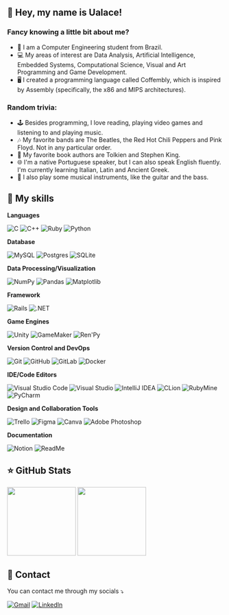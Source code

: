 ## 🦆 Hey, my name is Ualace!

### Fancy knowing a little bit about me?

* 🏫 I am a Computer Engineering student from Brazil.
* 💻 My areas of interest are Data Analysis, Artificial Intelligence, Embedded Systems, Computational Science, Visual and Art Programming and Game Development.
* 🖥️ I created a programming language called Coffembly, which is inspired by Assembly (specifically, the x86 and MIPS architectures).

### Random trivia:

* 🕹️ Besides programming, I love reading, playing video games and listening to and playing music.
* 🎶 My favorite bands are The Beatles, the Red Hot Chili Peppers and Pink Floyd. Not in any particular order.
* 📖 My favorite book authors are Tolkien and Stephen King.
* 🌐 I'm a native Portuguese speaker, but I can also speak English fluently. I'm currently learning Italian, Latin and Ancient Greek.
* 🎸 I also play some musical instruments, like the guitar and the bass.

## 🚀 My skills

**Languages**

![C](https://img.shields.io/badge/C-00599C?logo=c&logoColor=white)
![C++](https://img.shields.io/badge/C++-%2300599C.svg?logo=c%2B%2B&logoColor=white)
![Ruby](https://img.shields.io/badge/Ruby-%23CC342D.svg?&logo=ruby&logoColor=white)
![Python](https://img.shields.io/badge/Python-3776AB?logo=python&logoColor=fff)

**Database**

![MySQL](https://img.shields.io/badge/MySQL-4479A1?logo=mysql&logoColor=fff)
![Postgres](https://img.shields.io/badge/Postgres-%23316192.svg?logo=postgresql&logoColor=white)
![SQLite](https://img.shields.io/badge/SQLite-%2307405e.svg?logo=sqlite&logoColor=white)

**Data Processing/Visualization**

![NumPy](https://img.shields.io/badge/NumPy-4DABCF?logo=numpy&logoColor=fff)
![Pandas](https://img.shields.io/badge/Pandas-150458?logo=pandas&logoColor=fff)
![Matplotlib](https://custom-icon-badges.demolab.com/badge/Matplotlib-71D291?logo=matplotlib&logoColor=fff)

**Framework**

![Rails](https://img.shields.io/badge/Rails-%23CC0000.svg?logo=ruby-on-rails&logoColor=white)
![.NET](https://img.shields.io/badge/.NET-512BD4?logo=dotnet&logoColor=fff)

**Game Engines**

![Unity](https://img.shields.io/badge/Unity-%23000000.svg?logo=unity&logoColor=white)
![GameMaker](https://img.shields.io/badge/GameMaker-000?logo=gamemaker&logoColor=fff)
![Ren'Py](https://img.shields.io/badge/Ren'Py-FF7F7F?logo=Renpy&logoColor=fff)

**Version Control and DevOps**

![Git](https://img.shields.io/badge/Git-F05032?logo=git&logoColor=fff)
![GitHub](https://img.shields.io/badge/GitHub-%23121011.svg?logo=github&logoColor=white)
![GitLab](https://img.shields.io/badge/GitLab-FC6D26?logo=gitlab&logoColor=fff)
![Docker](https://img.shields.io/badge/Docker-2496ED?logo=docker&logoColor=fff)

**IDE/Code Editors**

![Visual Studio Code](https://custom-icon-badges.demolab.com/badge/Visual%20Studio%20Code-0078d7.svg?logo=vsc&logoColor=white)
![Visual Studio](https://custom-icon-badges.demolab.com/badge/Visual%20Studio-5C2D91.svg?&logo=visual-studio&logoColor=white)
![IntelliJ IDEA](https://img.shields.io/badge/IntelliJIDEA-000000.svg?logo=intellij-idea&logoColor=white)
![CLion](https://img.shields.io/badge/CLion-000?logo=clion&logoColor=fff)
![RubyMine](https://img.shields.io/badge/RubyMine-000?logo=rubymine&logoColor=fff)
![PyCharm](https://img.shields.io/badge/PyCharm-000?logo=pycharm&logoColor=fff)

**Design and Collaboration Tools**

![Trello](https://img.shields.io/badge/Trello-0052CC?logo=trello&logoColor=fff)
![Figma](https://img.shields.io/badge/Figma-F24E1E?logo=figma&logoColor=white)
![Canva](https://img.shields.io/badge/Canva-%2300C4CC.svg?&logo=Canva&logoColor=white)
![Adobe Photoshop](https://img.shields.io/badge/Adobe%20Photoshop-31A8FF?logo=Adobe%20Photoshop&logoColor=black)

**Documentation**

![Notion](https://img.shields.io/badge/Notion-000?logo=notion&logoColor=fff)
![ReadMe](https://img.shields.io/badge/ReadMe-018EF5?logo=readme&logoColor=fff)

## ⭐ GitHub Stats

<div>
  <img height=160em src="https://github-readme-stats.vercel.app/api?username=UalaceCafe&show_icons=true&theme=radical"/>

  <img height=160em src="https://github-readme-stats.vercel.app/api/top-langs/?username=UalaceCafe&hide_progress=true&theme=radical"/>
</div>

## 🔎 Contact

You can contact me through my socials ⤵️

<p align="left">
  <a href="mailto:ualace.cafe@gmail.com" title="Gmail">
  <img src="https://img.shields.io/badge/-Gmail-FF0000?style=flat-square&labelColor=FF0000&logo=gmail&logoColor=white" href="ualace.cafe@gmail.com" alt="Gmail"/></a>
  <a href="https://www.linkedin.com/in/ualace-henrique-santos-café-0b864a203/" title="LinkedIn">
  <img src="https://img.shields.io/badge/-Linkedin-0e76a8?style=flat-square&logo=Linkedin&logoColor=white" href="https://www.linkedin.com/in/ualace-henrique-santos-café-0b864a203/" alt="LinkedIn"/></a>
</p>
